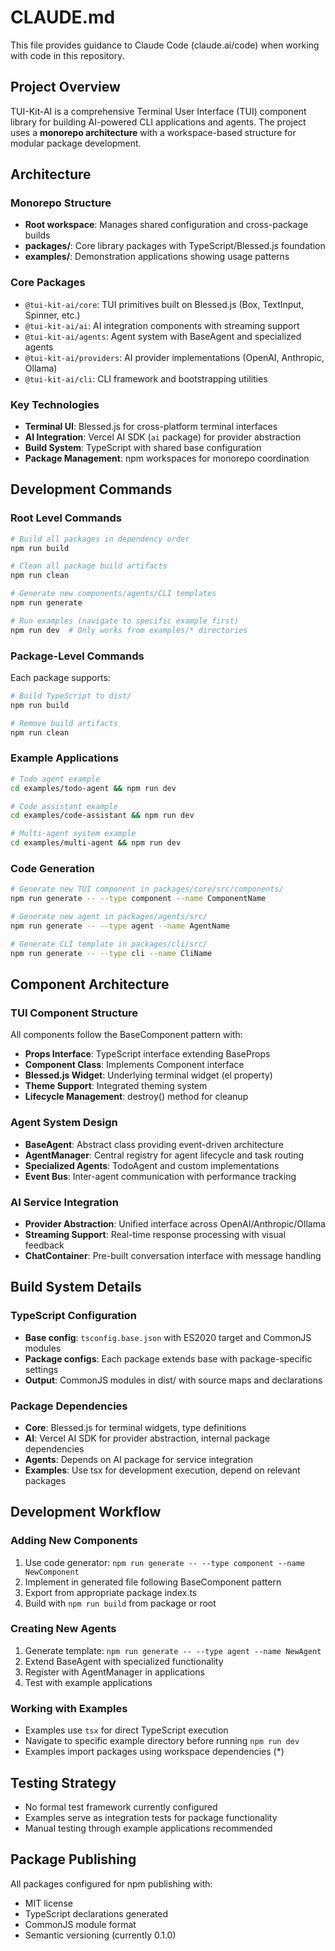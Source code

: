 # CLAUDE.md

This file provides guidance to Claude Code (claude.ai/code) when working with code in this repository.

## Project Overview

TUI-Kit-AI is a comprehensive Terminal User Interface (TUI) component library for building AI-powered CLI applications and agents. The project uses a **monorepo architecture** with a workspace-based structure for modular package development.

## Architecture

### Monorepo Structure
- **Root workspace**: Manages shared configuration and cross-package builds
- **packages/**: Core library packages with TypeScript/Blessed.js foundation
- **examples/**: Demonstration applications showing usage patterns

### Core Packages
- `@tui-kit-ai/core`: TUI primitives built on Blessed.js (Box, TextInput, Spinner, etc.)
- `@tui-kit-ai/ai`: AI integration components with streaming support
- `@tui-kit-ai/agents`: Agent system with BaseAgent and specialized agents
- `@tui-kit-ai/providers`: AI provider implementations (OpenAI, Anthropic, Ollama)
- `@tui-kit-ai/cli`: CLI framework and bootstrapping utilities

### Key Technologies
- **Terminal UI**: Blessed.js for cross-platform terminal interfaces
- **AI Integration**: Vercel AI SDK (`ai` package) for provider abstraction
- **Build System**: TypeScript with shared base configuration
- **Package Management**: npm workspaces for monorepo coordination

## Development Commands

### Root Level Commands
```bash
# Build all packages in dependency order
npm run build

# Clean all package build artifacts  
npm run clean

# Generate new components/agents/CLI templates
npm run generate

# Run examples (navigate to specific example first)
npm run dev  # Only works from examples/* directories
```

### Package-Level Commands
Each package supports:
```bash
# Build TypeScript to dist/
npm run build

# Remove build artifacts
npm run clean
```

### Example Applications
```bash
# Todo agent example
cd examples/todo-agent && npm run dev

# Code assistant example  
cd examples/code-assistant && npm run dev

# Multi-agent system example
cd examples/multi-agent && npm run dev
```

### Code Generation
```bash
# Generate new TUI component in packages/core/src/components/
npm run generate -- --type component --name ComponentName

# Generate new agent in packages/agents/src/
npm run generate -- --type agent --name AgentName

# Generate CLI template in packages/cli/src/
npm run generate -- --type cli --name CliName
```

## Component Architecture

### TUI Component Structure
All components follow the BaseComponent pattern with:
- **Props Interface**: TypeScript interface extending BaseProps
- **Component Class**: Implements Component<WidgetType> interface
- **Blessed.js Widget**: Underlying terminal widget (el property)
- **Theme Support**: Integrated theming system
- **Lifecycle Management**: destroy() method for cleanup

### Agent System Design
- **BaseAgent**: Abstract class providing event-driven architecture
- **AgentManager**: Central registry for agent lifecycle and task routing
- **Specialized Agents**: TodoAgent and custom implementations
- **Event Bus**: Inter-agent communication with performance tracking

### AI Service Integration
- **Provider Abstraction**: Unified interface across OpenAI/Anthropic/Ollama
- **Streaming Support**: Real-time response processing with visual feedback
- **ChatContainer**: Pre-built conversation interface with message handling

## Build System Details

### TypeScript Configuration
- **Base config**: `tsconfig.base.json` with ES2020 target and CommonJS modules
- **Package configs**: Each package extends base with package-specific settings
- **Output**: CommonJS modules in dist/ with source maps and declarations

### Package Dependencies
- **Core**: Blessed.js for terminal widgets, type definitions
- **AI**: Vercel AI SDK for provider abstraction, internal package dependencies
- **Agents**: Depends on AI package for service integration
- **Examples**: Use tsx for development execution, depend on relevant packages

## Development Workflow

### Adding New Components
1. Use code generator: `npm run generate -- --type component --name NewComponent`
2. Implement in generated file following BaseComponent pattern
3. Export from appropriate package index.ts
4. Build with `npm run build` from package or root

### Creating New Agents
1. Generate template: `npm run generate -- --type agent --name NewAgent`
2. Extend BaseAgent with specialized functionality
3. Register with AgentManager in applications
4. Test with example applications

### Working with Examples
- Examples use `tsx` for direct TypeScript execution
- Navigate to specific example directory before running `npm run dev`
- Examples import packages using workspace dependencies (*)

## Testing Strategy
- No formal test framework currently configured
- Examples serve as integration tests for package functionality
- Manual testing through example applications recommended

## Package Publishing
All packages configured for npm publishing with:
- MIT license
- TypeScript declarations generated
- CommonJS module format
- Semantic versioning (currently 0.1.0)